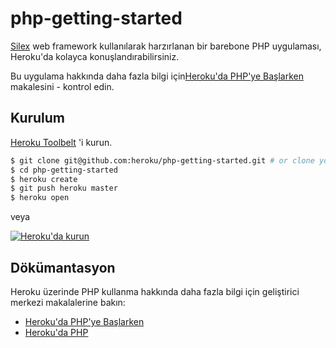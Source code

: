 # php-getting-started

[Silex](http://silex.sensiolabs.org/) web framework kullanılarak harzırlanan bir barebone PHP uygulaması, Heroku'da kolayca konuşlandırabilirsiniz.

Bu uygulama hakkında daha fazla bilgi için[Heroku'da PHP'ye Başlarken](https://devcenter.heroku.com/articles/getting-started-with-php) makalesini - kontrol edin.

## Kurulum

[Heroku Toolbelt](https://toolbelt.heroku.com/) 'i kurun.

```sh
$ git clone git@github.com:heroku/php-getting-started.git # or clone your own fork
$ cd php-getting-started
$ heroku create
$ git push heroku master
$ heroku open
```

veya

[![Heroku'da kurun](https://www.herokucdn.com/deploy/button.png)](https://heroku.com/deploy)

## Dökümantasyon

Heroku üzerinde PHP kullanma hakkında daha fazla bilgi için geliştirici merkezi makalalerine bakın:

- [Heroku'da PHP'ye Başlarken](https://devcenter.heroku.com/articles/getting-started-with-php)
- [Heroku'da PHP](https://devcenter.heroku.com/categories/php)
